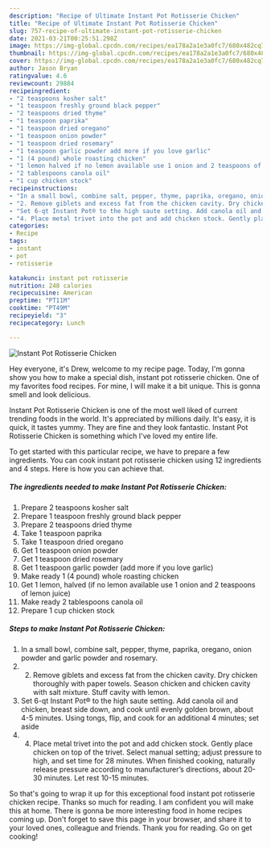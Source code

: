 ```yaml
---
description: "Recipe of Ultimate Instant Pot Rotisserie Chicken"
title: "Recipe of Ultimate Instant Pot Rotisserie Chicken"
slug: 757-recipe-of-ultimate-instant-pot-rotisserie-chicken
date: 2021-03-21T00:25:51.298Z
image: https://img-global.cpcdn.com/recipes/ea178a2a1e3a0fc7/680x482cq70/instant-pot-rotisserie-chicken-recipe-main-photo.jpg
thumbnail: https://img-global.cpcdn.com/recipes/ea178a2a1e3a0fc7/680x482cq70/instant-pot-rotisserie-chicken-recipe-main-photo.jpg
cover: https://img-global.cpcdn.com/recipes/ea178a2a1e3a0fc7/680x482cq70/instant-pot-rotisserie-chicken-recipe-main-photo.jpg
author: Jason Bryan
ratingvalue: 4.6
reviewcount: 29884
recipeingredient:
- "2 teaspoons kosher salt"
- "1 teaspoon freshly ground black pepper"
- "2 teaspoons dried thyme"
- "1 teaspoon paprika"
- "1 teaspoon dried oregano"
- "1 teaspoon onion powder"
- "1 teaspoon dried rosemary"
- "1 teaspoon garlic powder add more if you love garlic"
- "1 (4 pound) whole roasting chicken"
- "1 lemon halved if no lemon available use 1 onion and 2 teaspoons of lemon juice"
- "2 tablespoons canola oil"
- "1 cup chicken stock"
recipeinstructions:
- "In a small bowl, combine salt, pepper, thyme, paprika, oregano, onion powder and garlic powder and rosemary."
- "2. Remove giblets and excess fat from the chicken cavity. Dry chicken thoroughly with paper towels. Season chicken and chicken cavity with salt mixture. Stuff cavity with lemon."
- "Set 6-qt Instant Pot® to the high saute setting. Add canola oil and chicken, breast side down, and cook until evenly golden brown, about 4-5 minutes. Using tongs, flip, and cook for an additional 4 minutes; set aside"
- "4. Place metal trivet into the pot and add chicken stock. Gently place chicken on top of the trivet. Select manual setting; adjust pressure to high, and set time for 28 minutes. When finished cooking, naturally release pressure according to manufacturer’s directions, about 20-30 minutes. Let rest 10-15 minutes."
categories:
- Recipe
tags:
- instant
- pot
- rotisserie

katakunci: instant pot rotisserie 
nutrition: 248 calories
recipecuisine: American
preptime: "PT11M"
cooktime: "PT49M"
recipeyield: "3"
recipecategory: Lunch

---
```



![Instant Pot Rotisserie Chicken](https://img-global.cpcdn.com/recipes/ea178a2a1e3a0fc7/680x482cq70/instant-pot-rotisserie-chicken-recipe-main-photo.jpg)

Hey everyone, it's Drew, welcome to my recipe page. Today, I'm gonna show you how to make a special dish, instant pot rotisserie chicken. One of my favorites food recipes. For mine, I will make it a bit unique. This is gonna smell and look delicious.



Instant Pot Rotisserie Chicken is one of the most well liked of current trending foods in the world. It's appreciated by millions daily. It's easy, it is quick, it tastes yummy. They are fine and they look fantastic. Instant Pot Rotisserie Chicken is something which I've loved my entire life.


To get started with this particular recipe, we have to prepare a few ingredients. You can cook instant pot rotisserie chicken using 12 ingredients and 4 steps. Here is how you can achieve that.

<!--inarticleads1-->

##### The ingredients needed to make Instant Pot Rotisserie Chicken:

1. Prepare 2 teaspoons kosher salt
1. Prepare 1 teaspoon freshly ground black pepper
1. Prepare 2 teaspoons dried thyme
1. Take 1 teaspoon paprika
1. Take 1 teaspoon dried oregano
1. Get 1 teaspoon onion powder
1. Get 1 teaspoon dried rosemary
1. Get 1 teaspoon garlic powder (add more if you love garlic)
1. Make ready 1 (4 pound) whole roasting chicken
1. Get 1 lemon, halved (if no lemon available use 1 onion and 2 teaspoons of lemon juice)
1. Make ready 2 tablespoons canola oil
1. Prepare 1 cup chicken stock




<!--inarticleads2-->

##### Steps to make Instant Pot Rotisserie Chicken:

1. In a small bowl, combine salt, pepper, thyme, paprika, oregano, onion powder and garlic powder and rosemary.
1. 2. Remove giblets and excess fat from the chicken cavity. Dry chicken thoroughly with paper towels. Season chicken and chicken cavity with salt mixture. Stuff cavity with lemon.
1. Set 6-qt Instant Pot® to the high saute setting. Add canola oil and chicken, breast side down, and cook until evenly golden brown, about 4-5 minutes. Using tongs, flip, and cook for an additional 4 minutes; set aside
1. 4. Place metal trivet into the pot and add chicken stock. Gently place chicken on top of the trivet. Select manual setting; adjust pressure to high, and set time for 28 minutes. When finished cooking, naturally release pressure according to manufacturer’s directions, about 20-30 minutes. Let rest 10-15 minutes.




So that's going to wrap it up for this exceptional food instant pot rotisserie chicken recipe. Thanks so much for reading. I am confident you will make this at home. There is gonna be more interesting food in home recipes coming up. Don't forget to save this page in your browser, and share it to your loved ones, colleague and friends. Thank you for reading. Go on get cooking!
